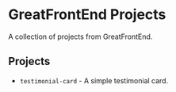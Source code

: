 # GreatFrontEnd Projects
A collection of projects from GreatFrontEnd.

## Projects
- `testimonial-card` - A simple testimonial card.

